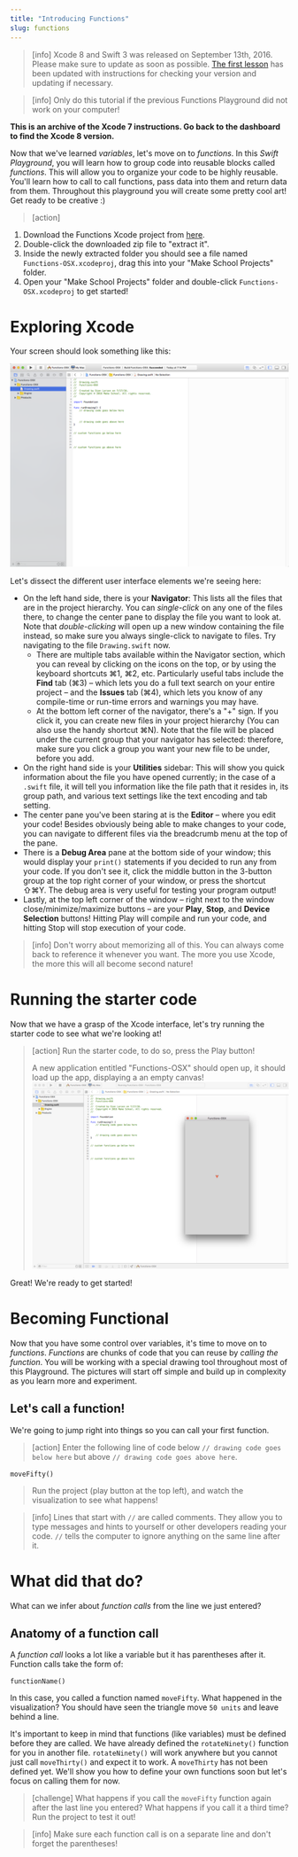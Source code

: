 ```yaml
---
title: "Introducing Functions"
slug: functions
---
```


> [info]
> Xcode 8 and Swift 3 was released on September 13th, 2016. Please make sure to update as soon as possible. [The first lesson](https://www.makeschool.com/academy/tutorial/getting-started-with-xcode-playgrounds-0afee09b-0bdb-47bd-8551-e179266b6b65/get-started-with-xcode-74d7476e-22f1-403c-99ab-b767f1a7b71e) has been updated with instructions for checking your version and updating if necessary.

<!--  -->

> [info]
> Only do this tutorial if the previous Functions Playground did not work on your computer!

**This is an archive of the Xcode 7 instructions. Go back to the dashboard to find the Xcode 8 version.**

Now that we've learned _variables_, let's move on to _functions_. In this _Swift Playground_, you will learn how to group code into reusable blocks called _functions_. This will allow you to organize your code to be highly reusable. You'll learn how to call to call functions, pass data into them and return data from them. Throughout this playground you will create some pretty cool art! Get ready to be creative :)

> [action]
>
1. Download the Functions Xcode project from [here](https://github.com/MakeSchool-Tutorials/Functions-OSX-Starter/archive/master.zip).
1. Double-click the downloaded zip file to "extract it".
1. Inside the newly extracted folder you should see a file named `Functions-OSX.xcodeproj`, drag this into your "Make School Projects" folder.
1. Open your "Make School Projects" folder and double-click `Functions-OSX.xcodeproj` to get started!

# Exploring Xcode

Your screen should look something like this:

![The Xcode window](./xcode_window.png)

Let's dissect the different user interface elements we're seeing here:

- On the left hand side, there is your __Navigator__: This lists all the files that are in the project hierarchy. You can _single-click_ on any one of the files there, to change the center pane to display the file you want to look at. Note that _double-clicking_ will open up a new window containing the file instead, so make sure you always single-click to navigate to files. Try navigating to the file `Drawing.swift` now.
  - There are multiple tabs available within the Navigator section, which you can reveal by clicking on the icons on the top, or by using the keyboard shortcuts ⌘1, ⌘2, etc. Particularly useful tabs include the __Find__ tab (⌘3) – which lets you do a full text search on your entire project – and the __Issues__ tab (⌘4), which lets you know of any compile-time or run-time errors and warnings you may have.
  - At the bottom left corner of the navigator, there's a "+" sign. If you click it, you can create new files in your project hierarchy (You can also use the handy shortcut ⌘N). Note that the file will be placed under the current group that your navigator has selected: therefore, make sure you click a group you want your new file to be under, before you add.
- On the right hand side is your __Utilities__ sidebar: This will show you quick information about the file you have opened currently; in the case of a `.swift` file, it will tell you information like the file path that it resides in, its group path, and various text settings like the text encoding and tab setting.
- The center pane you've been staring at is the __Editor__ – where you edit your code! Besides obviously being able to make changes to your code, you can navigate to different files via the breadcrumb menu at the top of the pane.
- There is a __Debug Area__ pane at the bottom side of your window; this would display your `print()` statements if you decided to run any from your code. If you don't see it, click the middle button in the 3-button group at the top right corner of your window, or press the shortcut ⇧⌘Y. The debug area is very useful for testing your program output!
- Lastly, at the top left corner of the window – right next to the window close/minimize/maximize buttons – are your __Play__, __Stop__, and __Device Selection__ buttons! Hitting Play will compile and run your code, and hitting Stop will stop execution of your code.

> [info]
> Don't worry about memorizing all of this. You can always come back to reference it whenever you want. The more you use Xcode, the more this will all become second nature!

# Running the starter code

Now that we have a grasp of the Xcode interface, let's try running the starter code to see what we're looking at!

> [action]
> Run the starter code, to do so, press the Play button!
>
> A new application entitled "Functions-OSX" should open up, it should load up the app, displaying a an empty canvas!
> ![A screenshot with the project running.](./default_functions_window.png)

Great! We're ready to get started!

# Becoming Functional

Now that you have some control over variables, it's time to move on to _functions_. _Functions_ are chunks of code that you can reuse by _calling the function_. You will be working with a special drawing tool throughout most of this Playground. The pictures will start off simple and build up in complexity as you learn more and experiment.

## Let's call a function!

We're going to jump right into things so you can call your first function.

> [action]
> Enter the following line of code below `// drawing code goes below here` but above `// drawing code goes above here`.
>
```
moveFifty()
```
> Run the project (play button at the top left), and watch the visualization to see what happens!

<!--  -->

> [info]
> Lines that start with `//` are called comments. They allow you to type messages and hints to yourself or other developers reading your code. `//` tells the computer to ignore anything on the same line after it.

# What did that do?

What can we infer about _function calls_ from the line we just entered?

## Anatomy of a function call

A _function call_ looks a lot like a variable but it has parentheses after it. Function calls take the form of:

```
functionName()
```

In this case, you called a function named `moveFifty`. What happened in the visualization? You should have seen the triangle move `50 units` and leave behind a line.

It's important to keep in mind that functions (like variables) must be defined before they are called. We have already defined the `rotateNinety()` function for you in another file. `rotateNinety()` will work anywhere but you cannot just call `moveThirty()` and expect it to work. A `moveThirty` has not been defined yet. We'll show you how to define your own functions soon but let's focus on calling them for now.

> [challenge]
> What happens if you call the `moveFifty` function again after the last line you entered? What happens if you call it a third time? Run the project to test it out!

<!--  -->

> [info]
> Make sure each function call is on a separate line and don't forget the parentheses!
